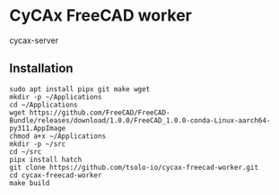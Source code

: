 # CyCAx FreeCAD worker

cycax-server

## Installation

```
sudo apt install pipx git make wget
mkdir -p ~/Applications
cd ~/Applications
wget https://github.com/FreeCAD/FreeCAD-Bundle/releases/download/1.0.0/FreeCAD_1.0.0-conda-Linux-aarch64-py311.AppImage
chmod a+x ~/Applications
mkdir -p ~/src
cd ~/src
pipx install hatch
git clone https://github.com/tsolo-io/cycax-freecad-worker.git
cd cycax-freecad-worker
make build
```


